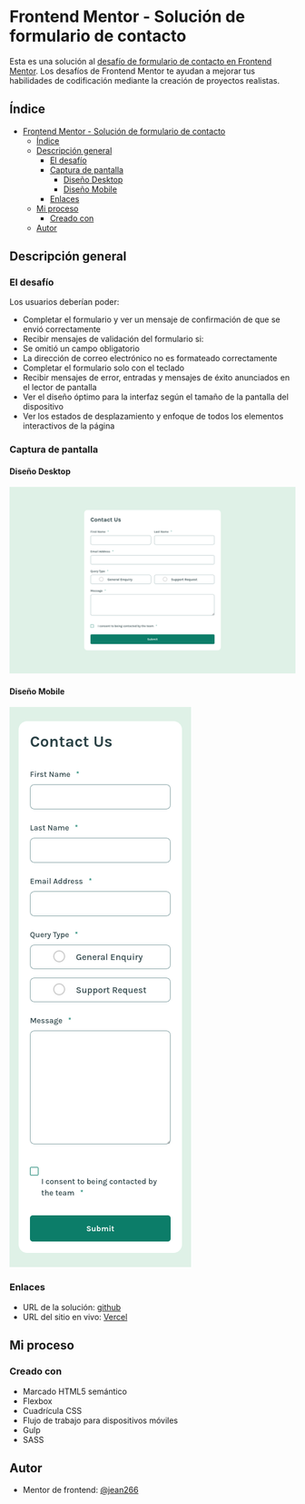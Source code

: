# Frontend Mentor - Solución de formulario de contacto

Esta es una solución al [desafío de formulario de contacto en Frontend Mentor](https://www.frontendmentor.io/challenges/contact-form--G-hYlqKJj). Los desafíos de Frontend Mentor te ayudan a mejorar tus habilidades de codificación mediante la creación de proyectos realistas.

## Índice

- [Frontend Mentor - Solución de formulario de contacto](#frontend-mentor---solución-de-formulario-de-contacto)
  - [Índice](#índice)
  - [Descripción general](#descripción-general)
    - [El desafío](#el-desafío)
    - [Captura de pantalla](#captura-de-pantalla)
      - [Diseño Desktop](#diseño-desktop)
      - [Diseño Mobile](#diseño-mobile)
    - [Enlaces](#enlaces)
  - [Mi proceso](#mi-proceso)
    - [Creado con](#creado-con)
  - [Autor](#autor)


## Descripción general

### El desafío

Los usuarios deberían poder:

- Completar el formulario y ver un mensaje de confirmación de que se envió correctamente
- Recibir mensajes de validación del formulario si:
- Se omitió un campo obligatorio
- La dirección de correo electrónico no es formateado correctamente
- Completar el formulario solo con el teclado
- Recibir mensajes de error, entradas y mensajes de éxito anunciados en el lector de pantalla
- Ver el diseño óptimo para la interfaz según el tamaño de la pantalla del dispositivo
- Ver los estados de desplazamiento y enfoque de todos los elementos interactivos de la página

### Captura de pantalla

#### Diseño Desktop
![](Screenshot_Desktop.png)

#### Diseño Mobile
![](Screenshot_Mobile.png)

### Enlaces

- URL de la solución: [github](https://github.com/jean266/formulario_001.git)
- URL del sitio en vivo: [Vercel]()

## Mi proceso

### Creado con

- Marcado HTML5 semántico
- Flexbox
- Cuadrícula CSS
- Flujo de trabajo para dispositivos móviles
- Gulp
- SASS

## Autor

- Mentor de frontend: [@jean266](https://www.frontendmentor.io/profile/jean266)




